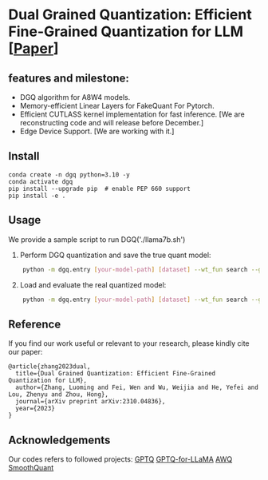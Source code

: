 # Dual Grained Quantization: Efficient Fine-Grained Quantization for LLM [[Paper](https://arxiv.org/abs/2310.04836)]

## features and milestone:
- DGQ algorithm for A8W4 models.
- Memory-efficient Linear Layers for FakeQuant For Pytorch.
- Efficient CUTLASS kernel implementation for fast inference. [We are reconstructing code and will release before December.]
- Edge Device Support. [We are working with it.]


## Install 
```
conda create -n dgq python=3.10 -y
conda activate dgq
pip install --upgrade pip  # enable PEP 660 support
pip install -e .
```

## Usage

We provide a sample script to run DGQ('./llama7b.sh')

1. Perform DGQ quantization and save the true quant model:
```bash
	python -m dgq.entry [your-model-path] [dataset] --wt_fun search --groupsize 128 --wbits 4 --smoothquant --w4w8 --kvquant --save_safetensors [path-to-save]
```
2. Load and evaluate the real quantized model:
```bash
	python -m dgq.entry [your-model-path] [dataset] --wt_fun search --groupsize 128 --wbits 4 --smoothquant --w4w8 --kvquant --load [path-to-save] --eval
```

## Reference

If you find our work useful or relevant to your research, please kindly cite our paper:

```
@article{zhang2023dual,
  title={Dual Grained Quantization: Efficient Fine-Grained Quantization for LLM},
  author={Zhang, Luoming and Fei, Wen and Wu, Weijia and He, Yefei and Lou, Zhenyu and Zhou, Hong},
  journal={arXiv preprint arXiv:2310.04836},
  year={2023}
}
```

## Acknowledgements

Our codes refers to followed projects:
[GPTQ](https://github.com/IST-DASLab/gptq)
[GPTQ-for-LLaMA](https://github.com/qwopqwop200/GPTQ-for-LLaMa/)
[AWQ](https://github.com/mit-han-lab/llm-awq)
[SmoothQuant](https://github.com/mit-han-lab/smoothquant)
